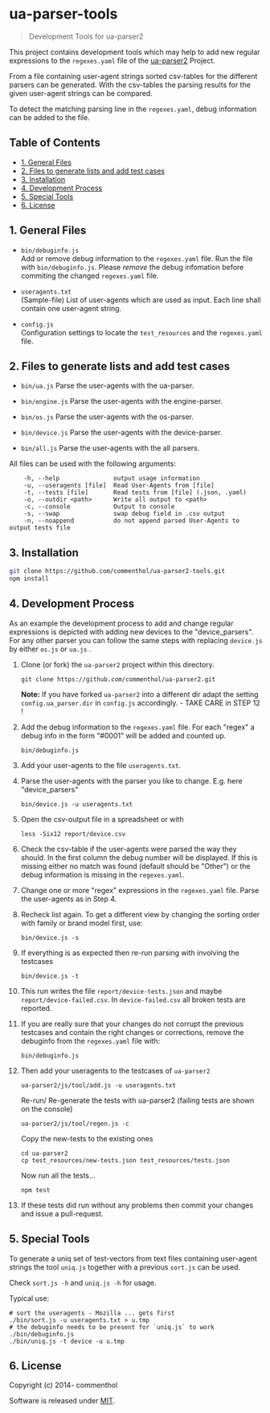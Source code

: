 <!-- !numberedheadings (minlevel=2 omit="Table of Contents") -->

# ua-parser-tools

> Development Tools for ua-parser2

This project contains development tools which may help to add new regular expressions to the `regexes.yaml` file of the [ua-parser2](https://github.com/commenthol/ua-parser2) Project.

From a file containing user-agent strings sorted csv-tables for the different parsers can be generated.
With the csv-tables the parsing results for the given user-agent strings can be compared.

To detect the matching parsing line in the `regexes.yaml`, debug information can be added to the file.

## Table of Contents

<!-- !toc (minlevel=2 omit="Table of Contents") -->

* [1\. General Files](#1-general-files)
* [2\. Files to generate lists and add test cases](#2-files-to-generate-lists-and-add-test-cases)
* [3\. Installation](#3-installation)
* [4\. Development Process](#4-development-process)
* [5\. Special Tools](#5-special-tools)
* [6\. License](#6-license)

<!-- toc! -->

## 1\. General Files

* `bin/debuginfo.js`<br>
  Add or remove debug information to the `regexes.yaml` file. Run the file with `bin/debuginfo.js`.
  Please *remove* the debug infomation before commiting the changed `regexes.yaml` file.

* `useragents.txt`<br>
  (Sample-file) List of user-agents which are used as input. Each line shall contain one user-agent string.

* `config.js`<br>
  Configuration settings to locate the `test_resources` and the `regexes.yaml` file.


## 2\. Files to generate lists and add test cases

* `bin/ua.js`
  Parse the user-agents with the ua-parser.

* `bin/engine.js`
  Parse the user-agents with the engine-parser.

* `bin/os.js`
  Parse the user-agents with the os-parser.

* `bin/device.js`
  Parse the user-agents with the device-parser.

* `bin/all.js`
  Parse the user-agents with the all parsers.

All files can be used with the following arguments:

```
    -h, --help               output usage information
    -u, --useragents [file]  Read User-Agents from [file]
    -t, --tests [file]       Read tests from [file] (.json, .yaml)
    -o, --outdir <path>      Write all output to <path>
    -c, --console            Output to console
    -s, --swap               swap debug field in .csv output
    -n, --noappend           do not append parsed User-Agents to output tests file
```

## 3\. Installation

```bash
git clone https://github.com/commenthol/ua-parser2-tools.git
npm install
```

## 4\. Development Process

As an example the development process to add and change regular expressions
is depicted with adding new devices to the "device_parsers". For any other
parser you can follow the same steps with replacing `device.js` by either
`os.js` or `ua.js` .


1. Clone (or fork) the `ua-parser2` project within this directory.

   ````
   git clone https://github.com/commenthol/ua-parser2.git
   ````

   **Note:** If you have forked `ua-parser2` into a different dir adapt the setting `config.ua_parser.dir` in `config.js` accordingly. - TAKE CARE in STEP 12 !

2. Add the debug information to the `regexes.yaml` file. For each
   "regex" a debug info in the form "#0001" will be added and counted up.

   ````
   bin/debuginfo.js
   ````

3. Add your user-agents to the file `useragents.txt`.

4. Parse the user-agents with the parser you like to change.
   E.g. here "device_parsers"

   ````
   bin/device.js -u useragents.txt
   ````

5. Open the csv-output file in a spreadsheet or with

   ````
   less -Six12 report/device.csv
   ````

6. Check the csv-table if the user-agents were parsed the way they should.
   In the first column the debug number will be displayed. If this is
   missing either no match was found (default should be "Other") or the
   debug information is missing in the `regexes.yaml`.

7. Change one or more "regex" expressions in the `regexes.yaml` file.
   Parse the user-agents as in Step 4.

8. Recheck list again. To get a different view by changing the sorting
   order with family or brand model first, use:

   ````
   bin/device.js -s
   ````

9. If everything is as expected then re-run parsing with involving the
   testcases

   ````
   bin/device.js -t
   ````

10. This run writes the file `report/device-tests.json` and maybe
    `report/device-failed.csv`. In `device-failed.csv` all broken tests are reported.

11. If you are really sure that your changes do not corrupt the previous
    testcases and contain the right changes or corrections, remove the
    debuginfo from the `regexes.yaml` file with:

    ````
    bin/debuginfo.js
    ````

12. Then add your useragents to the testcases of `ua-parser2`

    ```
    ua-parser2/js/tool/add.js -u useragents.txt
    ```

    Re-run/ Re-generate the tests with ua-parser2 (failing tests are shown on the console)

    ```
    ua-parser2/js/tool/regen.js -c
    ```

    Copy the new-tests to the existing ones

    ```
    cd ua-parser2
    cp test_resources/new-tests.json test_resources/tests.json
    ```

    Now run all the tests...

    ````
    npm test
    ````

13. If these tests did run without any problems then commit your changes
    and issue a pull-request.

## 5\. Special Tools

To generate a uniq set of test-vectors from text files containing user-agent strings the tool `uniq.js` together with a previous `sort.js` can be used.

Check `sort.js -h` and `uniq.js -h` for usage.

Typical use:

    # sort the useragents - Mozilla ... gets first
    ./bin/sort.js -u useragents.txt > u.tmp
    # the debuginfo needs to be present for `uniq.js` to work
    ./bin/debuginfo.js
    ./bin/uniq.js -t device -u u.tmp

## 6\. License

Copyright (c) 2014- commenthol

Software is released under [MIT][license].

[license]: ./LICENSE


